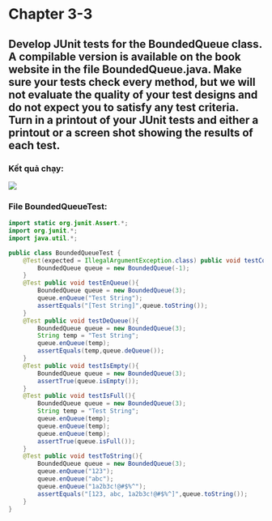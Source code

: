 # Chapter 3-3
## Develop JUnit tests for the BoundedQueue class. A compilable version is available on the book website in the file BoundedQueue.java. Make sure your tests check every method, but we will not evaluate the quality of your test designs and do not expect you to satisfy any test criteria. Turn in a printout of your JUnit tests and either a printout or a screen shot showing the results of each test.



### Kết quả chạy:

![](images/Chapter%203-3.png)


### File BoundedQueueTest:

```java
import static org.junit.Assert.*;
import org.junit.*;
import java.util.*;

public class BoundedQueueTest {
    @Test(expected = IllegalArgumentException.class) public void testConstructor(){
        BoundedQueue queue = new BoundedQueue(-1);
    }
    @Test public void testEnQueue(){
        BoundedQueue queue = new BoundedQueue(3);
        queue.enQueue("Test String");
        assertEquals("[Test String]",queue.toString());
    }
    @Test public void testDeQueue(){
        BoundedQueue queue = new BoundedQueue(3);
        String temp = "Test String";
        queue.enQueue(temp);
        assertEquals(temp,queue.deQueue());
    }
    @Test public void testIsEmpty(){
        BoundedQueue queue = new BoundedQueue(3);
        assertTrue(queue.isEmpty());
    }
    @Test public void testIsFull(){
        BoundedQueue queue = new BoundedQueue(3);
        String temp = "Test String";
        queue.enQueue(temp);
        queue.enQueue(temp);
        queue.enQueue(temp);
        assertTrue(queue.isFull());
    }
    @Test public void testToString(){
        BoundedQueue queue = new BoundedQueue(3);
        queue.enQueue("123");
        queue.enQueue("abc");
        queue.enQueue("1a2b3c!@#$%^");
        assertEquals("[123, abc, 1a2b3c!@#$%^]",queue.toString());
    }
}
```

